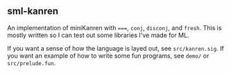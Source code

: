 ## sml-kanren

An implementation of miniKanren with `===`, `conj`, `disconj`, and
`fresh`. This is mostly written so I can test out some libraries I've
made for ML.

If you want a sense of how the language is layed out, see
`src/kanren.sig`. If you want an example of how to write some fun
programs, see `demo/` or `src/prelude.fun`.
